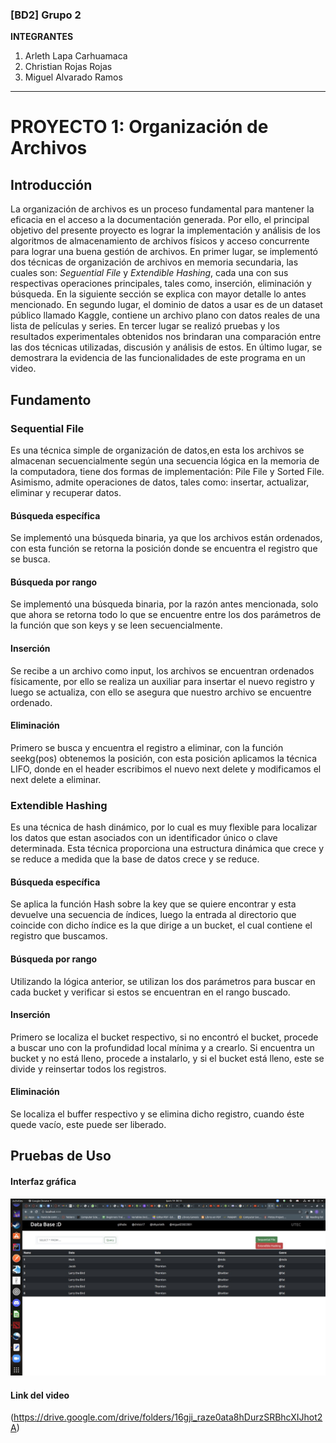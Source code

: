 ### [BD2] Grupo 2
**INTEGRANTES**
1. Arleth Lapa Carhuamaca
2. Christian Rojas Rojas
3. Miguel Alvarado Ramos

---
# PROYECTO 1: Organización de Archivos

## Introducción
La organización de archivos es un proceso fundamental para mantener la eficacia en el acceso a la documentación generada. Por ello, el principal objetivo del presente proyecto es lograr la implementación y análisis de los algoritmos de almacenamiento de archivos físicos y acceso concurrente para lograr una buena gestión de archivos. En primer lugar, se implementó dos técnicas de organización de archivos en memoria secundaria, las cuales son: _Seguential_ _File_ y _Extendible_ _Hashing_, cada una con sus respectivas operaciones principales, tales como, inserción, eliminación y búsqueda. En la siguiente sección se explica con mayor detalle lo antes mencionado. En segundo lugar, el dominio de datos a usar es de un dataset público llamado Kaggle, contiene un archivo plano con datos reales de una lista de películas y series. En tercer lugar se realizó pruebas y los resultados experimentales obtenidos nos brindaran una comparación entre las dos técnicas utilizadas, discusión y análisis de estos. En último lugar, se demostrara la evidencia de las funcionalidades de este programa en un video.

## Fundamento

### Sequential File
Es una técnica simple de organización de datos,en esta los archivos se almacenan secuencialmente según una secuencia lógica en la memoria de la computadora, tiene dos formas de implementación: Pile File y Sorted File. Asimismo, admite operaciones de datos, tales como: insertar, actualizar, eliminar y recuperar datos.

#### Búsqueda específica
Se implementó una búsqueda binaria, ya que los archivos están ordenados, con esta función se retorna la posición donde se encuentra el registro que se busca.
#### Búsqueda por rango
Se implementó una búsqueda binaria, por la razón antes mencionada, solo que ahora se retorna todo lo que se encuentre entre los dos parámetros de la función que son keys y se leen secuencialmente.
#### Inserción
Se recibe a un archivo como input, los archivos se encuentran ordenados físicamente, por ello se realiza un auxiliar para insertar el nuevo registro y luego se actualiza, con ello se asegura que nuestro archivo se encuentre ordenado.
#### Eliminación
Primero se busca y encuentra el registro a eliminar, con la función seekg(pos) obtenemos la posición, con esta posición aplicamos la técnica LIFO, donde en el header escribimos el nuevo next delete y modificamos el next delete a eliminar. 


### Extendible Hashing
Es una técnica de hash dinámico, por lo cual es muy flexible para localizar los datos que estan asociados con un identificador único o clave determinada. Esta técnica proporciona una estructura dinámica que crece y se reduce a medida que la base de datos crece y se reduce.  
#### Búsqueda específica
Se aplica la función Hash sobre la key que se quiere encontrar y esta devuelve una secuencia de índices, luego la entrada al directorio que coincide con dicho índice es la que dirige a un bucket, el cual contiene el registro que buscamos.
#### Búsqueda por rango
Utilizando la lógica anterior, se utilizan los dos parámetros para buscar en cada bucket y verificar si estos se encuentran en el rango buscado.
#### Inserción
Primero se localiza el bucket respectivo, si no encontró el bucket, procede a buscar uno con la profundidad local mínima y a crearlo. Si encuentra un bucket y no está lleno, procede a instalarlo, y si el bucket está lleno, este se divide y reinsertar todos los registros.
#### Eliminación
Se localiza el buffer respectivo y se elimina dicho registro, cuando éste quede vacío, este puede ser liberado.


## Pruebas de Uso
#### Interfaz gráfica
<img src="interfaz.jpeg" alt="interfaz"/>


#### Link del video
(https://drive.google.com/drive/folders/16gji_raze0ata8hDurzSRBhcXIJhot2A)

